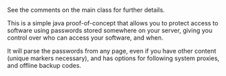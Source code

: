 See the comments on the main class for further details.

This is a simple java proof-of-concept that allows you to protect access to software using passwords stored somewhere on your server, giving you control over who can access your software, and when.

It will parse the passwords from any page, even if you have other content (unique markers necessary), and has options for following system proxies, and offline backup codes.